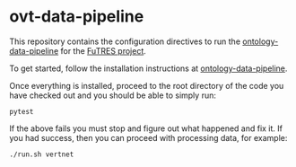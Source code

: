 # ovt-data-pipeline

This repository contains the configuration directives to run the 
[ontology-data-pipeline](https://github.com/biocodellc/ontology-data-pipeline) for the
[FuTRES project](https://futres.org/).

To get started, follow the installation instructions at [ontology-data-pipeline](https://github.com/biocodellc/ontology-data-pipeline). 

Once everything is installed, proceed to the root directory of the code you have checked out and you should be able to simply run:  

```  
pytest 
```

If the above fails you must stop and figure out what happened and fix it. 
If you had success, then you can proceed with processing data, for example:

```  
./run.sh vertnet
```



